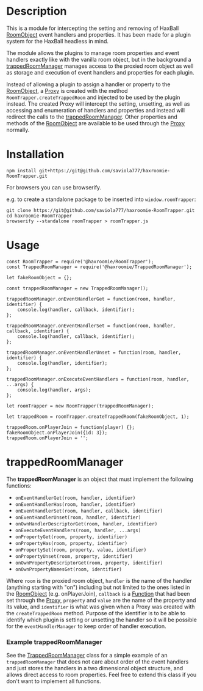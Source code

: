 # Description

This is a module for intercepting the setting and removing of HaxBall
[RoomObject](https://github.com/haxball/haxball-issues/wiki/Headless-Host#roomobject)
event handlers and properties. It has been made for a plugin system for the HaxBall
headless in mind.

The module allows the plugins to manage room properties and event handlers
exactly like with the vanilla room object, but in the background a
[trappedRoomManager](#trappedRoomManager) manages access to the proxied room
object as well as storage and execution of event handlers and properties for
each plugin.

Instead of allowing a plugin to assign a handler or property to the
[RoomObject](https://github.com/haxball/haxball-issues/wiki/Headless-Host#roomobject),
a [Proxy](https://developer.mozilla.org/en-US/docs/Web/JavaScript/Reference/Global_Objects/Proxy)
is created with the method `RoomTrapper.createTrappedRoom` and injected to be
used by the plugin instead. The created Proxy will intercept the setting,
unsetting, as well as accessing and enumeration of handlers and properties and
instead will redirect the calls to the [trappedRoomManager](#trappedRoomManager).
Other properties and methods of the
[RoomObject](https://github.com/haxball/haxball-issues/wiki/Headless-Host#roomobject)
are available to be used through the
[Proxy](https://developer.mozilla.org/en-US/docs/Web/JavaScript/Reference/Global_Objects/Proxy)
normally.

# Installation

`npm install git+https://git@github.com/saviola777/haxroomie-RoomTrapper.git`

For browsers you can use browserify.

e.g. to create a standalone package to be inserted into `window.roomTrapper`:

```
git clone https://git@github.com/saviola777/haxroomie-RoomTrapper.git
cd haxroomie-RoomTrapper
browserify --standalone roomTrapper > roomTrapper.js
```

# Usage

```
const RoomTrapper = require('@haxroomie/RoomTrapper');
const TrappedRoomManager = require('@haxroomie/TrappedRoomManager');

let fakeRoomObject = {};

const trappedRoomManager = new TrappedRoomManager();

trappedRoomManager.onEventHandlerGet = function(room, handler, identifier) {
    console.log(handler, callback, identifier);
};

trappedRoomManager.onEventHandlerSet = function(room, handler, callback, identifier) {
    console.log(handler, callback, identifier);
};

trappedRoomManager.onEventHandlerUnset = function(room, handler, identifier) {
    console.log(handler, identifier);
};

trappedRoomManager.onExecuteEventHandlers = function(room, handler, ...args) {
    console.log(handler, args);
};

let roomTrapper = new RoomTrapper(trappedRoomManager);

let trappedRoom = roomTrapper.createTrappedRoom(fakeRoomObject, 1);

trappedRoom.onPlayerJoin = function(player) {};
fakeRoomObject.onPlayerJoin({id: 3});
trappedRoom.onPlayerJoin = '';
```

# <a name="trappedRoomManager"></a>trappedRoomManager

The **trappedRoomManager** is an object that must implement the following functions:

- `onEventHandlerGet(room, handler, identifier)`
- `onEventHandlerHas(room, handler, identifier)`
- `onEventHandlerSet(room, handler, callback, identifier)`
- `onEventHandlerUnset(room, handler, identifier)`
- `onOwnHandlerDescriptorGet(room, handler, identifier)`
- `onExecuteEventHandlers(room, handler, ...args)`
- `onPropertyGet(room, property, identifier)`
- `onPropertyHas(room, property, identifier)`
- `onPropertySet(room, property, value, identifier)`
- `onPropertyUnset(room, property, identifier)`
- `onOwnPropertyDescriptorGet(room, property, identifier)`
- `onOwnPropertyNamesGet(room, identifier)`

Where `room` is the proxied room object, `handler` is the name of the handler
(anything starting with "on") including but not limited to the ones listed in the
[RoomObject](https://github.com/haxball/haxball-issues/wiki/Headless-Host#roomobject)
(e.g. onPlayerJoin), `callback` is a
[Function](https://developer.mozilla.org/en-US/docs/Web/JavaScript/Reference/Functions)
that had been set through the
[Proxy](https://developer.mozilla.org/en-US/docs/Web/JavaScript/Reference/Global_Objects/Proxy),
`property` and `value` are the name of the property and its value,
and `identifier` is what was given when a Proxy was created with the
`createTrappedRoom` method. Purpose of the identifier is to be able to identify
which plugin is setting or unsetting the handler so it will be possible for
the `eventHandlerManager` to keep order of handler execution.

### Example trappedRoomManager

See the [TrappedRoomManager](./src/TrappedRoomManager.js) class for a simple
example of an `trappedRoomManager` that does not care about
order of the event handlers and just stores the handlers in a two dimensional
object structure, and allows direct access to room properties. Feel free to
extend this class if you don't want to implement all functions.